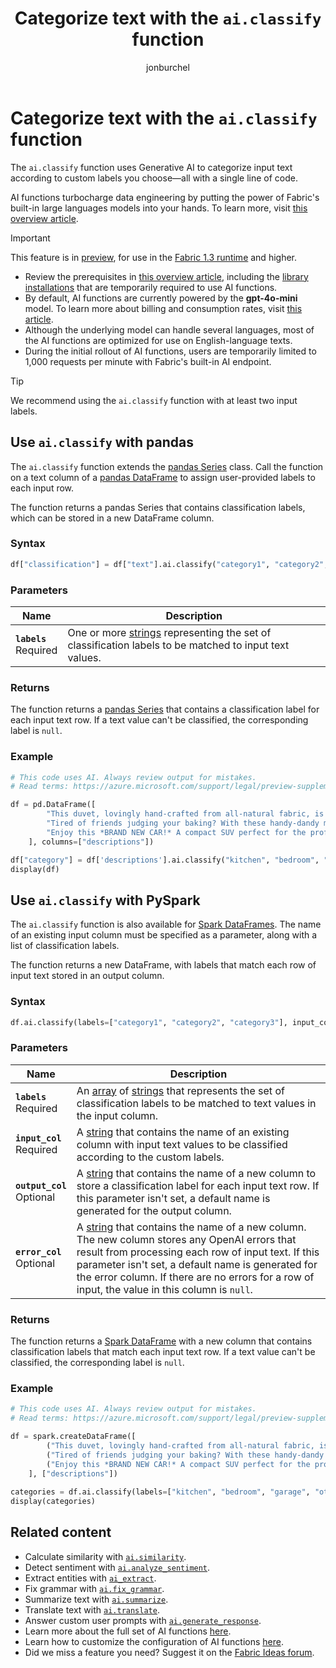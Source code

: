 ﻿---
title: Categorize text with the `ai.classify` function
description: Learn how to use the `ai.classify` function to categorize input text according to custom labels you choose.
ms.author: jburchel
author: jonburchel
ms.reviewer: erenorbey
reviewer: orbey
ms.topic: how-to
ms.date: 02/26/2025
ms.search.form: AI functions
---

# Categorize text with the `ai.classify` function

The `ai.classify` function uses Generative AI to categorize input text according to custom labels you choose—all with a single line of code.

AI functions turbocharge data engineering by putting the power of Fabric's built-in large languages models into your hands. To learn more, visit [this overview article](./overview.md).

> [!IMPORTANT]
> This feature is in [preview](../../get-started/preview.md), for use in the [Fabric 1.3 runtime](../../data-engineering/runtime-1-3.md) and higher.
>
> - Review the prerequisites in [this overview article](./overview.md), including the [library installations](./overview.md#getting-started-with-ai-functions) that are temporarily required to use AI functions.
> - By default, AI functions are currently powered by the **gpt-4o-mini** model. To learn more about billing and consumption rates, visit [this article](../ai-services/ai-services-overview.md).
> - Although the underlying model can handle several languages, most of the AI functions are optimized for use on English-language texts.
> - During the initial rollout of AI functions, users are temporarily limited to 1,000 requests per minute with Fabric's built-in AI endpoint.

> [!TIP]
> We recommend using the `ai.classify` function with at least two input labels.

## Use `ai.classify` with pandas

The `ai.classify` function extends the [pandas Series](https://pandas.pydata.org/docs/reference/api/pandas.Series.html) class. Call the function on a text column of a [pandas DataFrame](https://pandas.pydata.org/docs/reference/api/pandas.DataFrame.html) to assign user-provided labels to each input row.

The function returns a pandas Series that contains classification labels, which can be stored in a new DataFrame column.

### Syntax

```python
df["classification"] = df["text"].ai.classify("category1", "category2", "category3")
```

### Parameters

| **Name** | **Description** |
|---|---|
| **`labels`** <br> Required | One or more [strings](https://docs.python.org/3/library/stdtypes.html#str) representing the set of classification labels to be matched to input text values. |

### Returns

The function returns a [pandas Series](https://pandas.pydata.org/docs/reference/api/pandas.Series.html) that contains a classification label for each input text row. If a text value can't be classified, the corresponding label is `null`.

### Example

```python
# This code uses AI. Always review output for mistakes. 
# Read terms: https://azure.microsoft.com/support/legal/preview-supplemental-terms/

df = pd.DataFrame([
        "This duvet, lovingly hand-crafted from all-natural fabric, is perfect for a good night's sleep.",
        "Tired of friends judging your baking? With these handy-dandy measuring cups, you'll create culinary delights.",
        "Enjoy this *BRAND NEW CAR!* A compact SUV perfect for the professional commuter!"
    ], columns=["descriptions"])

df["category"] = df['descriptions'].ai.classify("kitchen", "bedroom", "garage", "other")
display(df)
```

## Use `ai.classify` with PySpark

The `ai.classify` function is also available for [Spark DataFrames](https://spark.apache.org/docs/latest/api/python/reference/pyspark.sql/dataframe.html). The name of an existing input column must be specified as a parameter, along with a list of classification labels.

The function returns a new DataFrame, with labels that match each row of input text stored in an output column.

### Syntax

```python
df.ai.classify(labels=["category1", "category2", "category3"], input_col="text", output_col="classification")
```

### Parameters

| **Name** | **Description** |
|---|---|
| **`labels`** <br> Required | An [array](https://spark.apache.org/docs/latest/api/python/reference/pyspark.sql/api/pyspark.sql.types.ArrayType.html) of [strings](https://spark.apache.org/docs/latest/api/python/reference/pyspark.sql/api/pyspark.sql.types.StringType.html) that represents the set of classification labels to be matched to text values in the input column. |
| **`input_col`** <br> Required | A [string](https://spark.apache.org/docs/latest/api/python/reference/pyspark.sql/api/pyspark.sql.types.StringType.html) that contains the name of an existing column with input text values to be classified according to the custom labels. |
| **`output_col`** <br> Optional | A [string](https://spark.apache.org/docs/latest/api/python/reference/pyspark.sql/api/pyspark.sql.types.StringType.html) that contains the name of a new column to store a classification label for each input text row. If this parameter isn't set, a default name is generated for the output column. |
| **`error_col`** <br> Optional | A [string](https://spark.apache.org/docs/latest/api/python/reference/pyspark.sql/api/pyspark.sql.types.StringType.html) that contains the name of a new column. The new column stores any OpenAI errors that result from processing each row of input text. If this parameter isn't set, a default name is generated for the error column. If there are no errors for a row of input, the value in this column is `null`. |

### Returns

The function returns a [Spark DataFrame](https://spark.apache.org/docs/latest/api/python/reference/pyspark.sql/dataframe.html) with a new column that contains classification labels that match each input text row. If a text value can't be classified, the corresponding label is `null`.

### Example

```python
# This code uses AI. Always review output for mistakes. 
# Read terms: https://azure.microsoft.com/support/legal/preview-supplemental-terms/

df = spark.createDataFrame([
        ("This duvet, lovingly hand-crafted from all-natural fabric, is perfect for a good night's sleep.",),
        ("Tired of friends judging your baking? With these handy-dandy measuring cups, you'll create culinary delights.",),
        ("Enjoy this *BRAND NEW CAR!* A compact SUV perfect for the professional commuter!",)
    ], ["descriptions"])
    
categories = df.ai.classify(labels=["kitchen", "bedroom", "garage", "other"], input_col="descriptions", output_col="categories")
display(categories)
```

## Related content

- Calculate similarity with [`ai.similarity`](./similarity.md).
- Detect sentiment with [`ai.analyze_sentiment`](./analyze-sentiment.md).
- Extract entities with [`ai_extract`](./extract.md).
- Fix grammar with [`ai.fix_grammar`](./fix-grammar.md).
- Summarize text with [`ai.summarize`](./summarize.md).
- Translate text with [`ai.translate`](./translate.md).
- Answer custom user prompts with [`ai.generate_response`](./generate-response.md).
- Learn more about the full set of AI functions [here](./overview.md).
- Learn how to customize the configuration of AI functions [here](./configuration.md).
- Did we miss a feature you need? Suggest it on the [Fabric Ideas forum](https://ideas.fabric.microsoft.com/).
